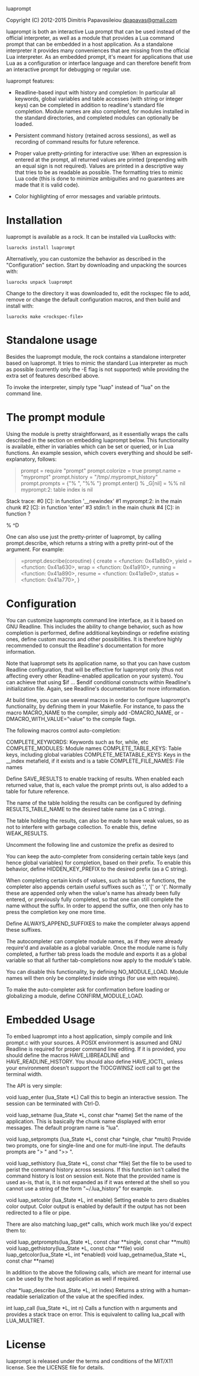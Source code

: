 luaprompt

Copyright (C) 2012-2015 Dimitris Papavasileiou <dpapavas@gmail.com>

luaprompt is both an interactive Lua prompt that can be used instead
of the official interpreter, as well as a module that provides a Lua
command prompt that can be embedded in a host application.  As a
standalone interpreter it provides many conveniences that are missing
from the official Lua interpreter.  As an embedded prompt, it's meant
for applications that use Lua as a configuration or interface language
and can therefore benefit from an interactive prompt for debugging or
regular use.

luaprompt features:

* Readline-based input with history and completion: In particular all
  keywords, global variables and table accesses (with string or
  integer keys) can be completed in addition to readline's standard
  file completion.  Module names are also completed, for modules
  installed in the standard directories, and completed modules can
  optionally be loaded.

* Persistent command history (retained across sessions), as well as
  recording of command results for future reference.

* Proper value pretty-printing for interactive use: When an expression
  is entered at the prompt, all returned values are printed
  (prepending with an equal sign is not required).  Values are printed
  in a descriptive way that tries to be as readable as possible.  The
  formatting tries to mimic Lua code (this is done to minimize
  ambiguities and no guarantees are made that it is valid code).

* Color highlighting of error messages and variable printouts.

Installation
============

luaprompt is available as a rock.  It can be installed via LuaRocks with:

    luarocks install luaprompt

Alternatively, you can customize the behavior as described in the
"Configuration" section.  Start by downloading and unpacking the
sources with:

    luarocks unpack luaprompt

Change to the directory it was downloaded to, edit the rockspec file
to add, remove or change the default configuration macros, and then
build and install with:

    luarocks make <rockspec-file>

Standalone usage
================

Besides the luaprompt module, the rock contains a standalone
interpreter based on luaprompt. It tries to mimic the standard Lua
interpreter as much as possible (currently only the -E flag is not
supported) while providing the extra set of features described above.
          
To invoke the interpreter, simply type "luap" instead of "lua" on the
command line.

The prompt module
=================
     
Using the module is pretty straightforward, as it essentially wraps
the calls described in the section on embedding luaprompt below.  This
functionality is available, either in variables which can be set or
queried, or in Lua functions.  An example session, which covers
everything and should be self-explanatory, follows:

> prompt = require "prompt"
> prompt.colorize = true
> prompt.name = "myprompt"
> prompt.history = "/tmp/.myprompt_history"
> prompt.prompts = {"%  ", "%% "}
> prompt.enter()
%   _G[nil] = 
%% nil
myprompt:2: table index is nil

Stack trace:
	#0 [C]: in function '__newindex'
	#1 myprompt:2: in the main chunk
	#2 [C]: in function 'enter'
	#3 stdin:1: in the main chunk
	#4 [C]: in function ?

% ^D 
>

One can also use just the pretty-printer of luaprompt, by calling
prompt.describe, which returns a string with a pretty print-out of the
argument.  For example:

> =prompt.describe(coroutine)
{ 
  create = <function: 0x41a8b0>,
  yield = <function: 0x41a630>,
  wrap = <function: 0x41a910>,
  running = <function: 0x41a890>,
  resume = <function: 0x41a9e0>,
  status = <function: 0x41a770>,
}

Configuration
=============

You can customize luaprompts command line interface, as it is based on
GNU Readline.  This includes the ability to change behavior, such as
how completion is performed, define additional keybindings or redefine
existing ones, define custom macros and other possibilities.  It is
therefore highly recommended to consult the Readline's documentation
for more information.

Note that luaprompt sets its application name, so that you can have
custom Readline configuration, that will be effective for luaprompt
only (thus not affecting every other Readline-enabled application on
your system).  You can achieve that using $if ... $endif conditional
constructs within Readline's initialization file.  Again, see
Readline's documentation for more information.

At build time, you can use several macros in order to configure
luaprompt's functionality, by defining them in your Makefile.  For
instance, to pass the macro MACRO_NAME to the compiler, simply add
-DMACRO_NAME, or -DMACRO_WITH_VALUE=\"value\" to the compile flags.

The following macros control auto-completion:

COMPLETE_KEYWORDS:       Keywords such as for, while, etc
COMPLETE_MODULES:        Module names
COMPLETE_TABLE_KEYS:     Table keys, including global variables
COMPLETE_METATABLE_KEYS: Keys in the __index metafield, if it
                         exists and is a table
COMPLETE_FILE_NAMES:     File names

Define SAVE_RESULTS to enable tracking of results.  When enabled each
returned value, that is, each value the prompt prints out, is also
added to a table for future reference.

The name of the table holding the results can be configured by
defining RESULTS_TABLE_NAME to the desired table name (as a C string).

The table holding the results, can also be made to have weak values,
so as not to interfere with garbage collection.  To enable this,
define WEAK_RESULTS.

Uncomment the following line and customize the prefix as desired to

You can keep the auto-completer from considering certain table keys
(and hence global variables) for completion, based on their prefix.
To enable this behavior, define HIDDEN_KEY_PREFIX to the desired
prefix (as a C string).

When completing certain kinds of values, such as tables or
functions, the completer also appends certain useful suffixes such
as '.', '[' or '('. Normally these are appended only when the
value's name has already been fully entered, or previously fully
completed, so that one can still complete the name without the
suffix.  In order to append the suffix, one then only has to press
the completion key one more time.

Define ALWAYS_APPEND_SUFFIXES to make the completer always append
these suffixes.

The autocompleter can complete module names, as if they were already
require'd and available as a global variable.  Once the module name is
fully completed, a further tab press loads the module and exports it
as a global variable so that all further tab-completions now apply to
the module's table.

You can disable this functionality, by defining NO_MODULE_LOAD.
Module names will then only be completed inside strings (for use with
require).

To make the auto-completer ask for confirmation before loading or
globalizing a module, define CONFIRM_MODULE_LOAD.

Embedded Usage
==============

To embed luaprompt into a host application, simply compile and link
prompt.c with your sources.  A POSIX environment is assumed and GNU
Readline is required for proper command line editing.  If it is
provided, you should define the macros HAVE_LIBREADLINE and
HAVE_READLINE_HISTORY.  You should also define HAVE_IOCTL, unless your
environment doesn't support the TIOCGWINSZ ioctl call to get the
terminal width.

The API is very simple:

void luap_enter (lua_State *L)
Call this to begin an interactive session.  The session can be
terminated with Ctrl-D.

void luap_setname (lua_State *L, const char *name)
Set the name of the application.  This is basically the chunk name
displayed with error messages.  The default program name is "lua".

void luap_setprompts (lua_State *L, const char *single, char *multi)
Provide two prompts, one for single-line and one for multi-line
input. The defaults prompts are "> " and ">> ".

void luap_sethistory (lua_State *L, const char *file) Set the file to
be used to perist the command history across sessions.  If this
function isn't called the command history is lost on session exit.
Note that the provided name is used as-is, that is, it is not expanded
as if it was entered at the shell so you cannot use a string of the
form "~/.lua_history" for example.

void luap_setcolor (lua_State *L, int enable)
Setting enable to zero disables color output.  Color output is enabled
by default if the output has not been redirected to a file or pipe.

There are also matching luap_get* calls, which work much like you'd
expect them to:

void luap_getprompts(lua_State *L, const char **single, const char **multi)
void luap_gethistory(lua_State *L, const char **file)
void luap_getcolor(lua_State *L, int *enabled)
void luap_getname(lua_State *L, const char **name)

In addition to the above the following calls, which are meant for
internal use can be used by the host application as well if required.

char *luap_describe (lua_State *L, int index)
Returns a string with a human-readable serialization of the value at
the specified index.

int luap_call (lua_State *L, int n)
Calls a function with n arguments and provides a stack trace on error.
This is equivalent to calling lua_pcall with LUA_MULTRET.

License
=======

luaprompt is released under the terms and conditions of the MIT/X11
license.  See the LICENSE file for details.
